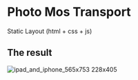 # Photo Mos Transport
Static Layout (html + css + js)

## The result

![ipad_and_iphone_565x753 228x405](https://user-images.githubusercontent.com/35951053/85417142-fa1a8880-b577-11ea-82fe-6a8d172388be.png)
